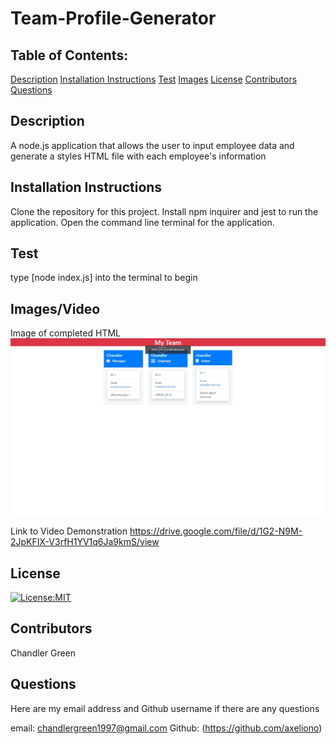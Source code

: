 # Team-Profile-Generator

## Table of Contents:

[Description](#description)
[Installation Instructions](#installation-instructions)
[Test](#test)
[Images](#images)
[License](#license)
[Contributors](#contributors)
[Questions](#questions)

## Description

A node.js application that allows the user to input employee data and generate a styles HTML file with each employee's information

## Installation Instructions

Clone the repository for this project. Install npm inquirer and jest to run the application. Open the command line terminal for the application.

## Test

type [node index.js] into the terminal to begin

## Images/Video

Image of completed HTML
![Image](./assets/team-profile-generator-screenshot.jpg)

Link to Video Demonstration
https://drive.google.com/file/d/1G2-N9M-2JpKFIX-V3rfH1YV1q6Ja9kmS/view

## License

[![License:MIT](https://img.shields.io/badge/License-MIT-yellow.svg)](https://opensource.org/licenses/MIT)

## Contributors

Chandler Green

## Questions

Here are my email address and Github username if there are any questions

email: chandlergreen1997@gmail.com
Github: (https://github.com/axeliono)
